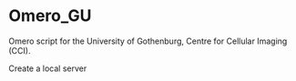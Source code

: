 # Omero_GU
 
Omero script for the University of Gothenburg, Centre for Cellular Imaging (CCI).

Create a local server 